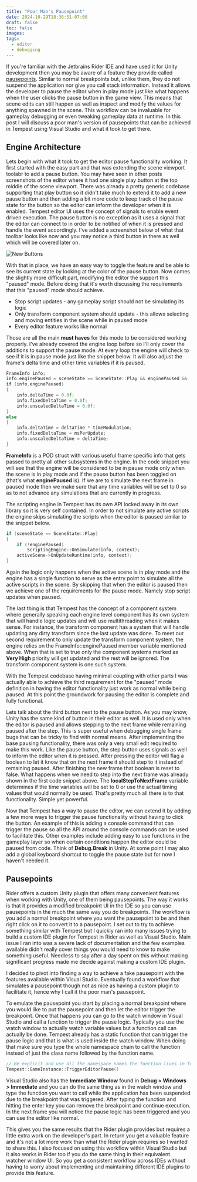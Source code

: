 ```yaml
---
title: "Poor Man's Pausepoint"
date: 2024-10-29T18:36:51-07:00
draft: false
toc: false
images:
tags: 
  - editor
  - debugging
---
```



If you're familiar with the Jetbrains Rider IDE and have used it for Unity development then you may be aware of a feature they provide called [pausepoints](https://blog.jetbrains.com/dotnet/2020/06/11/introducing-unity-pausepoints-for-rider/). Similar to normal breakpoints but, unlike them, they do not suspend the application nor give you call stack information. Instead it allows the developer to pause the editor when in play mode just like what happens when the user clicks the pause button in the game view. This means that scene edits can still happen as well as inspect and modify the values for anything spawned in the scene. This workflow can be invaluable for gameplay debugging or even tweaking gameplay data at runtime. In this post I will discuss a poor man's version of pausepoints that can be achieved in Tempest using Visual Studio and what it took to get there.

## Engine Architecture

Lets begin with what it took to get the editor pause functionality working. It first started with the easy part and that was extending the scene viewport toolabr to add a pause button. You may have seen in other posts screenshots of the editor where it had one single play button at the top middle of the scene viewport. There was already a pretty generic codebase supporting that play button so it didn't take much to extend it to add a new pause button and then adding a bit more code to keep track of the pause state for the button so the editor can inform the developer when it is enabled. Tempest editor UI uses the concept of signals to enable event driven execution. The pause button is no exception as it uses a signal that the editor can connect to in order to be notified of when it is pressed and handle the event accordingly. I've added a screenshot below of what that toolbar looks like now and you may notice a third button in there as well which will be covered later on.

![New Buttons](/images/poor-mans-pausepoint/NewButtons.png "New Buttons")

With that in place, we have an easy way to toggle the feature and be able to see its current state by looking at the color of the pause button. Now comes the slightly more difficult part, modifying the editor the support this "paused" mode. Before doing that it's worth discussing the requirements that this "paused" mode should achieve.

* Stop script updates - any gameplay script should not be simulating its logic
* Only transform component system should update - this allows selecting and moving entities in the scene while in paused mode
* Every editor feature works like normal

Those are all the main **must haves** for this mode to be considered working properly. I've already covered the engine loop before so I'll only cover the additions to support the pause mode. At every loop the engine will check to see if it is in pause mode just like the snippet below. It will also adjust the frame's delta time and other time variables if it is paused.

```cpp
FrameInfo info;
info.enginePaused = sceneState == SceneState::Play && enginePaused && !localStepToNextFrame;
if (info.enginePaused)
{
    info.deltaTime = 0.0f;
    info.fixedDeltaTime = 0.0f;
    info.unscaledDeltaTime = 0.0f;
}
else
{
    info.deltaTime = deltaTime * timeModulation;
    info.fixedDeltaTime = msPerUpdate;
    info.unscaledDeltaTime = deltaTime;
}
```

**FrameInfo** is a POD struct with various useful frame specific info that gets passed to pretty all other subsystems in the engine. In the code snippet you will see that the engine will be considered to be in pause mode only when the scene is in play mode and if the pause button has been toggled on (that's what **enginePaused** is). If we are to simulate the next frame in paused mode then we make sure that any time variables will be set to 0 so as to not advance any simulations that are currently in progress.

The scripting engine in Tempest has its own API locked away in its own library so it is very self contained. In order to not simulate any active scripts the engine skips simulating the scripts when the editor is paused similar to the snippet below.

```cpp
if (sceneState == SceneState::Play)
{
    if (!enginePaused)
        ScriptingEngine::OnSimulate(info, context);
    activeScene->OnUpdateRuntime(info, context);
}
```

Again the logic only happens when the active scene is in play mode and the engine has a single function to serve as the entry point to simulate all the active scripts in the scene. By skipping that when the editor is paused then we achieve one of the requirements for the pause mode. Namely stop script updates when paused.

The last thing is that Tempest has the concept of a component system where generally speaking each engine level component has its own system that will handle logic updates and will use multithreading when it makes sense. For instance, the transform component has a system that will handle updating any dirty transform since the last update was done. To meet our second requirement to only update the transform component system, the engine relies on the FrameInfo::enginePaused member variable mentioned above. When that is set to true only the component systems marked as **Very High** priority will get updated and the rest will be ignored. The transform component system is one such system.

With the Tempest codebase having minimal coupling with other parts I was actually able to achieve the third requirement for the "paused" mode definition in having the editor functionality just work as normal while being paused. At this point the groundwork for pausing the editor is complete and fully functional.

Lets talk about the third button next to the pause button. As you may know, Unity has the same kind of button in their editor as well. It is used only when the editor is paused and allows stepping to the next frame while remaining paused after the step. This is super useful when debugging single frame bugs that can be tricky to find with normal means. After implementing the base pausing functionality, there was only a very small edit required to make this work. Like the pause button, the step button uses signals as well to inform the editor when it is pressed. After pressing the editor will flag a boolean to let it know that on the next frame it should step to it instead of remaining paused. After finishing the new frame that boolean is reset to false. What happens when we need to step into the next frame was already shown in the first code snippet above. The **localStepToNextFrame** variable determines if the time variables will be set to 0 or use the actual timing values that would normally be used. That's pretty much all there is to that functionality. Simple yet powerful.

Now that Tempest has a way to pause the editor, we can extend it by adding a few more ways to trigger the pause functionality without having to click the button. An example of this is adding a console command that can trigger the pause so all the API around the console commands can be used to facilitate this. Other examples include adding easy to use functions in the gameplay layer so when certain conditions happen the editor could be paused from code. Think of **Debug.Break** in Unity. At some point I may also add a global keyboard shortcut to toggle the pause state but for now I haven't needed it.

## Pausepoints

Rider offers a custom Unity plugin that offers many convenient features when working with Unity, one of them being pausepoints. The way it works is that it provides a modified breakpoint UI in the IDE so you can use pausepoints in the much the same way you do breakpoints. The workflow is you add a normal breakpoint where you want the pausepoint to be and then right click on it to convert it to a pausepoint. I set out to try to achieve something similar with Tempest but I quickly ran into many issues trying to build a custom IDE plugin for Tempest in Rider as well as Visual Studio. Main issue I ran into was a severe lack of documentation and the few examples available didn't really cover things you would need to know to make something useful. Needless to say after a day spent on this without making significant progress made me decide against making a custom IDE plugin.

I decided to pivot into finding a way to achieve a fake pausepoint with the features available within Visual Studio. Eventually found a workflow that simulates a pausepoint though not as nice as having a custom plugin to facilitate it, hence why I call it the poor man's pausepoint.

To emulate the pausepoint you start by placing a normal breakpoint where you would like to put the pausepoint and then let the editor trigger the breakpoint. Once that happens you can go to the watch window in Visual Studio and call a function to trigger the pause logic. Typically you use the watch window to actually watch variable values but a function call can actually be done. Tempest already has a static function that can trigger the pause logic and that is what is used inside the watch window. When doing that make sure you type the whole namespace chain to call the function instead of just the class name followed by the function name.

```cpp
// Be explicit and use all the namespace names the function lives in followed by class name and function name
Tempest::GameInstance::TriggerEditorPause()
```

Visual Studio also has the **Immediate Window** found in **Debug > Windows > Immediate** and you can do the same thing as in the watch window and type the function you want to call while the application has been suspended due to the breakpoint that was triggered. After typing the function and hitting the enter key you can remove the breakpoint and continue execution. In the next frame you will notice the pause logic has been triggered and you can use the editor like normal.

This gives you the same results that the Rider plugin provides but requires a little extra work on the developer's part. In return you get a valuable feature and it's not a lot more work than what the Rider plugin requires so I wanted to share this. I also focused on using this workflow within Visual Studio but it also works in Rider too if you do the same thing in their equivalent watcher window UI. So you get a consistent workflow across IDEs without having to worry about implementing and maintaining different IDE plugins to provide this feature.